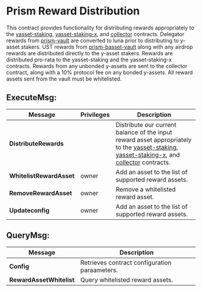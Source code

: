 # Prism Reward Distribution

This contract provides functionality for distributing rewards appropriately to the [yasset-staking](/contracts/prism-yasset-staking), [yasset-staking-x](/contracts/prism-yasset-staking-x), and [collector](/contracts/prism-collector) contracts.  Delegator rewards from [prism-vault](/contracts/prism-vault) are converted to luna prior to distributing to y-asset stakers.  UST rewards from [prism-basset-vault](/contracts/prism-basset-vault) along with any airdrop rewards are distributed directly to the y-asset stakers.  Rewards are distributed pro-rata to the yasset-staking and the yasset-staking-x contracts.  Rewards from any unbonded y-assets are sent to the collector contract, along with a 10% protocol fee on any bonded y-assets.  All reward assets sent from the vault must be whitelisted.  

## ExecuteMsg:
| Message | Privileges | Description |
| - | - | - |
| **DistributeRewards** | | Distribute our current balance of the input reward asset appropriately to the [yasset-staking](/contracts/prism-yasset-staking), [yasset-staking-x](/contracts/prism-yasset-staking-x), and [collector](/contracts/prism-collector) contracts. |
| **WhitelistRewardAsset** | owner | Add an asset to the list of supported reward assets. |
| **RemoveRewardAsset** | owner | Remove a whitelisted reward asset. |   
| **Updateconfig** | owner | Add an asset to the list of supported reward assets. |

## QueryMsg:
| Message | Description |
| - | - |
| **Config** | Retrieves contract configuration paraameters. |
| **RewardAssetWhitelist** | Query whitelisted reward assets. | 
